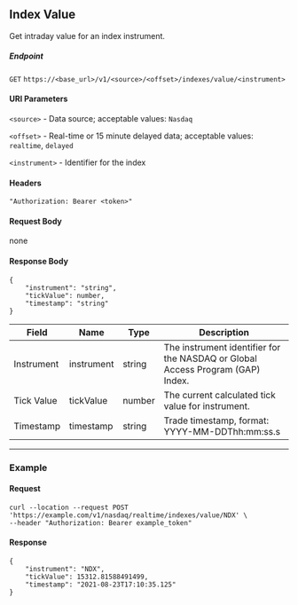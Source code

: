## Index Value

Get intraday value for an index instrument.

##### Endpoint

`GET` `https://<base_url>/v1/<source>/<offset>/indexes/value/<instrument>`

#### URI Parameters

`<source>` - Data source; acceptable values: `Nasdaq`

`<offset>` - Real-time or 15 minute delayed data; acceptable values: `realtime`, `delayed`

`<instrument>` - Identifier for the index 

#### Headers

`"Authorization: Bearer <token>"`

#### Request Body

none

#### Response Body

```
{
    "instrument": "string",
    "tickValue": number,
    "timestamp": "string"
}
```

| Field | Name | Type | Description |
|-------|------|------|-------------|
|Instrument|instrument|string|The instrument identifier for the NASDAQ or Global Access Program (GAP) Index.|
|Tick Value|tickValue|number|The current calculated tick value for instrument.|
|Timestamp|timestamp|string|Trade timestamp, format: YYYY-MM-DDThh:mm:ss.s|


---


### Example

#### Request

```
curl --location --request POST 'https://example.com/v1/nasdaq/realtime/indexes/value/NDX' \
--header "Authorization: Bearer example_token"
```

#### Response

```
{
    "instrument": "NDX",
    "tickValue": 15312.81588491499,
    "timestamp": "2021-08-23T17:10:35.125"
}
```
